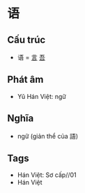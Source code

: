 # 语

## Cấu trúc
* 语 = [言](言.md) [吾](吾.md)

## Phát âm
* Yǔ Hán Việt: ngữ

## Nghĩa
* ngữ (giản thể của 語)

## Tags
* Hán Việt: Sơ cấp//01
* Hán Việt

<script>window.HANZI_FIELD='语';</script>
